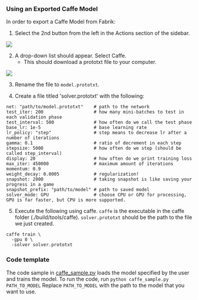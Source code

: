 ### Using an Exported Caffe Model

In order to export a Caffe Model from Fabrik:

1. Select the 2nd button from the left in the Actions section of the sidebar.
<img src="https://raw.githubusercontent.com/Cloud-CV/Fabrik/master/tutorials/exportbutton.png">

2. A drop-down list should appear. Select Caffe.
    * This should download a prototxt file to your computer.
<img src="https://raw.githubusercontent.com/Cloud-CV/Fabrik/master/tutorials/exportcaffe.png">

3. Rename the file to `model.prototxt`.

4. Create a file titled 'solver.prototxt' with the following:
  ```
  net: "path/to/model.prototxt"    # path to the network
  test_iter: 200                   # how many mini-batches to test in each validation phase
  test_interval: 500               # how often do we call the test phase
  base_lr: 1e-5                    # base learning rate
  lr_policy: "step"                # step means to decrease lr after a number of iterations
  gamma: 0.1                       # ratio of decrement in each step
  stepsize: 5000                   # how often do we step (should be called step_interval)
  display: 20                      # how often do we print training loss
  max_iter: 450000                 # maximum amount of iterations
  momentum: 0.9
  weight_decay: 0.0005             # regularization!
  snapshot: 2000                   # taking snapshot is like saving your progress in a game
  snapshot_prefix: "path/to/model" # path to saved model
  solver_mode: GPU                 # choose CPU or GPU for processing, GPU is far faster, but CPU is more supported.
  ```

5. Execute the following using caffe. ```caffe``` is the executable in the caffe folder (./build/tools/caffe). ```solver.prototxt``` should be the path to the file we just created.
  ```
  caffe train \
    -gpu 0 \
    -solver solver.prototxt
  ```

### Code template
The code sample in [caffe_sample.py](../example/caffe/code_samples/caffe_sample.py) loads the model specified by the user and trains the model.
To run the code, run
    ```
    python caffe_sample.py PATH_TO_MODEL
    ```
Replace ```PATH_TO_MODEL``` with the path to the model that you want to use.
